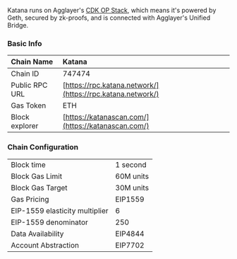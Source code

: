 Katana runs on Agglayer's [CDK OP Stack](https://www.agglayer.dev/cdk), which means it's powered by Geth, secured by zk-proofs, and is connected with Agglayer's Unified Bridge.

### Basic Info

| Chain Name     | Katana                                                     |
| :------------- | :--------------------------------------------------------- |
| Chain ID       | 747474                                                     |
| Public RPC URL | [https://rpc.katana.network/](https://rpc.katana.network/) |
| Gas Token      | ETH                                                        |
| Block explorer | [https://katanascan.com/](https://katanascan.com/)         |

### Chain Configuration

<table>
    <tbody>
        <tr>
            <td>Block time</td>
            <td>1 second</td>
        </tr>
        <tr>
            <td>Block Gas Limit</td>
            <td>60M units</td>
        </tr>
        <tr>
            <td>Block Gas Target</td>
            <td>30M units</td>
        </tr>
        <tr>
            <td>Gas Pricing</td>
            <td>EIP1559</td>
        </tr>
        <tr>
            <td>EIP-1559 elasticity multiplier</td>
            <td>6</td>
        </tr>
        <tr>
            <td>EIP-1559 denominator</td>
            <td>250</td>
        </tr>
        <tr>
            <td>Data Availability</td>
            <td>EIP4844</td>
        </tr>
        <tr>
            <td>Account Abstraction</td>
            <td>EIP7702</td>
        </tr>
    </tbody>

</table>
